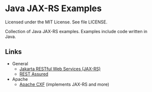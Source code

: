 # Java JAX-RS Examples

Licensed under the MIT License. See file LICENSE.

Collection of Java JAX-RS examples. Examples include code written in Java.

## Links

* General
    * [Jakarta RESTful Web Services (JAX-RS)](https://projects.eclipse.org/projects/ee4j.jaxrs)
    * [REST Assured](http://rest-assured.io/ "REST Assured")
* Apache
    * [Apache CXF](https://cxf.apache.org/) (implements JAX-RS and more)
